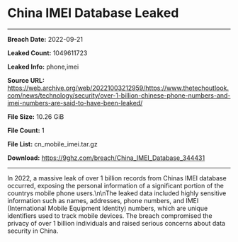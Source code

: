 # China IMEI Database Leaked

------------
**Breach Date:** 2022-09-21

**Leaked Count:** 1049611723

**Leaked Info:** phone,imei

**Source URL:** https://web.archive.org/web/20221003212959/https://www.thetechoutlook.com/news/technology/security/over-1-billion-chinese-phone-numbers-and-imei-numbers-are-said-to-have-been-leaked/

**File Size:** 10.26 GiB

**File Count:** 1

**File List:** cn_mobile_imei.tar.gz

**Download:** https://9ghz.com/breach/China_IMEI_Database_344431

------------
In 2022, a massive leak of over 1 billion records from Chinas IMEI database occurred, exposing the personal information of a significant portion of the countrys mobile phone users.\n\nThe leaked data included highly sensitive information such as names, addresses, phone numbers, and IMEI (International Mobile Equipment Identity) numbers, which are unique identifiers used to track mobile devices. The breach compromised the privacy of over 1 billion individuals and raised serious concerns about data security in China.
